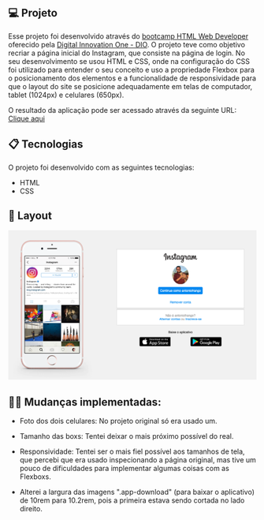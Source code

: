## 💻 Projeto

Esse projeto foi desenvolvido através do [bootcamp HTML Web Developer](https://web.digitalinnovation.one/track/html-web-developer) oferecido pela [Digital Innovation One - DIO](https://digitalinnovation.one/). O projeto teve como objetivo recriar a página inicial do Instagram, que consiste na página de login. No seu desenvolvimento se usou HTML e CSS, onde na configuração do CSS foi utilizado para entender o seu conceito e uso a propriedade Flexbox para o posicionamento dos elementos e a funcionalidade de responsividade para que o layout do site se posicione adequadamente em telas de computador, tablet (1024px) e celulares (650px).

O resultado da aplicação pode ser acessado através da seguinte URL: [Clique aqui](https://antoniocunhadev.github.io/pagina-inicial-do-instagran/)

## 📋 Tecnologias 

O projeto foi desenvolvido com as seguintes tecnologias:

- HTML
- CSS

## 🎨 Layout

<img alt="pagina_inicial_instagram_desktop" title="pagina_inicial_instagram_desktop" src="img/pagina_inicial_instagram_desktop.png" width="800px">


## 🧑‍💻 Mudanças implementadas: 

* Foto dos dois celulares: No projeto original só era usado um.

* Tamanho das boxs: Tentei deixar o mais próximo possível do real.

* Responsividade: Tentei ser o mais fiel possível aos tamanhos de tela, que percebi que era usado inspecionando a página original, mas tive um pouco de dificuldades para implementar algumas coisas com as Flexboxs.

* Alterei a largura das imagens ".app-download" (para baixar o aplicativo) de 10rem para 10.2rem, pois a primeira estava sendo cortada no lado direito.
